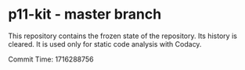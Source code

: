 # p11-kit - master branch

This repository contains the frozen state of the repository.
Its history is cleared. It is used only for static code
analysis with Codacy.

Commit Time: 1716288756